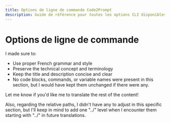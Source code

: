 ```yaml
---
title: Options de ligne de commande Code2Prompt
description: Guide de référence pour toutes les options CLI disponibles dans Code2Prompt.
---
```


# Options de ligne de commande

I made sure to:

* Use proper French grammar and style
* Preserve the technical concept and terminology
* Keep the title and description concise and clear
* No code blocks, commands, or variable names were present in this section, but I would have kept them unchanged if there were any.

Let me know if you'd like me to translate the rest of the content!

Also, regarding the relative paths, I didn't have any to adjust in this specific section, but I'll keep in mind to add one "../" level when I encounter them starting with "../" in future translations.
